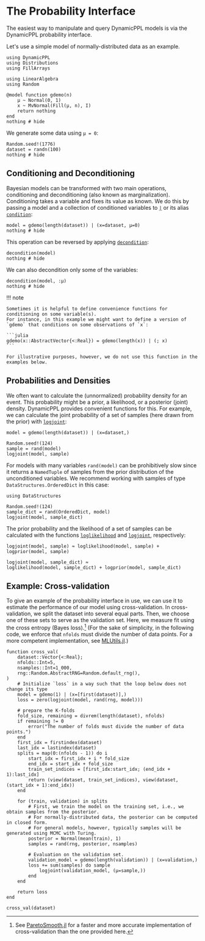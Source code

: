 # The Probability Interface

The easiest way to manipulate and query DynamicPPL models is via the DynamicPPL probability interface.

Let's use a simple model of normally-distributed data as an example.

```@example probinterface
using DynamicPPL
using Distributions
using FillArrays

using LinearAlgebra
using Random

@model function gdemo(n)
    μ ~ Normal(0, 1)
    x ~ MvNormal(Fill(μ, n), I)
    return nothing
end
nothing # hide
```

We generate some data using `μ = 0`:

```@example probinterface
Random.seed!(1776)
dataset = randn(100)
nothing # hide
```

## Conditioning and Deconditioning

Bayesian models can be transformed with two main operations, conditioning and deconditioning (also known as marginalization).
Conditioning takes a variable and fixes its value as known.
We do this by passing a model and a collection of conditioned variables to [`|`](@ref) or its alias [`condition`](@ref):

```@example probinterface
model = gdemo(length(dataset)) | (x=dataset, μ=0)
nothing # hide
```

This operation can be reversed by applying [`decondition`](@ref):

```@example probinterface
decondition(model)
nothing # hide
```

We can also decondition only some of the variables:

```@example probinterface
decondition(model, :μ)
nothing # hide
```

!!! note
    
    Sometimes it is helpful to define convenience functions for conditioning on some variable(s).
    For instance, in this example we might want to define a version of `gdemo` that conditions on some observations of `x`:
    
    ```julia
    gdemo(x::AbstractVector{<:Real}) = gdemo(length(x)) | (; x)
    ```
    
    For illustrative purposes, however, we do not use this function in the examples below.

## Probabilities and Densities

We often want to calculate the (unnormalized) probability density for an event.
This probability might be a prior, a likelihood, or a posterior (joint) density.
DynamicPPL provides convenient functions for this.
For example, we can calculate the joint probability of a set of samples (here drawn from the prior) with [`logjoint`](@ref):

```@example probinterface
model = gdemo(length(dataset)) | (x=dataset,)

Random.seed!(124)
sample = rand(model)
logjoint(model, sample)
```

For models with many variables `rand(model)` can be prohibitively slow since it returns a `NamedTuple` of samples from the prior distribution of the unconditioned variables.
We recommend working with samples of type `DataStructures.OrderedDict` in this case:

```@example probinterface
using DataStructures

Random.seed!(124)
sample_dict = rand(OrderedDict, model)
logjoint(model, sample_dict)
```

The prior probability and the likelihood of a set of samples can be calculated with the functions [`loglikelihood`](@ref) and [`logjoint`](@ref), respectively:

```@example probinterface
logjoint(model, sample) ≈ loglikelihood(model, sample) + logprior(model, sample)
```

```@example probinterface
logjoint(model, sample_dict) ≈
loglikelihood(model, sample_dict) + logprior(model, sample_dict)
```

## Example: Cross-validation

To give an example of the probability interface in use, we can use it to estimate the performance of our model using cross-validation.
In cross-validation, we split the dataset into several equal parts.
Then, we choose one of these sets to serve as the validation set.
Here, we measure fit using the cross entropy (Bayes loss).[^1]
(For the sake of simplicity, in the following code, we enforce that `nfolds` must divide the number of data points. For a more competent implementation, see [MLUtils.jl](https://juliaml.github.io/MLUtils.jl/dev/api/#MLUtils.kfolds).)

```@example probinterface
function cross_val(
    dataset::Vector{<:Real};
    nfolds::Int=5,
    nsamples::Int=1_000,
    rng::Random.AbstractRNG=Random.default_rng(),
)
    # Initialize `loss` in a way such that the loop below does not change its type
    model = gdemo(1) | (x=[first(dataset)],)
    loss = zero(logjoint(model, rand(rng, model)))

    # prepare the K-folds
    fold_size, remaining = divrem(length(dataset), nfolds)
    if remaining != 0
        error("The number of folds must divide the number of data points.")
    end
    first_idx = firstindex(dataset)
    last_idx = lastindex(dataset)
    splits = map(0:(nfolds - 1)) do i
        start_idx = first_idx + i * fold_size
        end_idx = start_idx + fold_size
        train_set_indices = [first_idx:start_idx; (end_idx + 1):last_idx]
        return (view(dataset, train_set_indices), view(dataset, (start_idx + 1):end_idx))
    end

    for (train, validation) in splits
        # First, we train the model on the training set, i.e., we obtain samples from the posterior.
        # For normally-distributed data, the posterior can be computed in closed form.
        # For general models, however, typically samples will be generated using MCMC with Turing.
        posterior = Normal(mean(train), 1)
        samples = rand(rng, posterior, nsamples)

        # Evaluation on the validation set.
        validation_model = gdemo(length(validation)) | (x=validation,)
        loss += sum(samples) do sample
            logjoint(validation_model, (μ=sample,))
        end
    end

    return loss
end

cross_val(dataset)
```

[^1]: See [ParetoSmooth.jl](https://github.com/TuringLang/ParetoSmooth.jl) for a faster and more accurate implementation of cross-validation than the one provided here.
